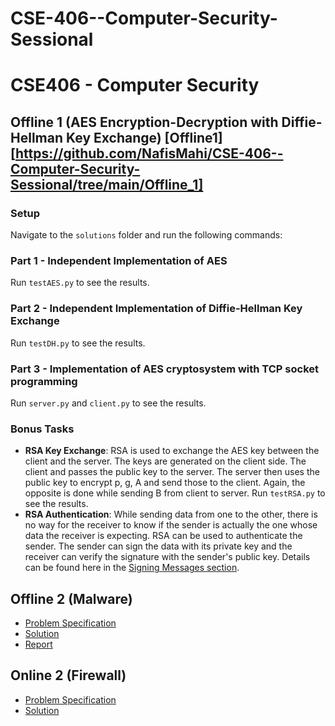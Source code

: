 # CSE-406--Computer-Security-Sessional

# CSE406 - Computer Security

## Offline 1 (AES Encryption-Decryption with Diffie-Hellman Key Exchange) [Offline1][https://github.com/NafisMahi/CSE-406--Computer-Security-Sessional/tree/main/Offline_1]

### Setup
Navigate to the `solutions` folder and run the following commands:


### Part 1 - Independent Implementation of AES
Run `testAES.py` to see the results.

### Part 2 - Independent Implementation of Diffie-Hellman Key Exchange
Run `testDH.py` to see the results.

### Part 3 - Implementation of AES cryptosystem with TCP socket programming
Run `server.py` and `client.py` to see the results.

### Bonus Tasks
- **RSA Key Exchange**: RSA is used to exchange the AES key between the client and the server. The keys are generated on the client side. The client and passes the public key to the server. The server then uses the public key to encrypt p, g, A and send those to the client. Again, the opposite is done while sending B from client to server. Run `testRSA.py` to see the results.
- **RSA Authentication**: While sending data from one to the other, there is no way for the receiver to know if the sender is actually the one whose data the receiver is expecting. RSA can be used to authenticate the sender. The sender can sign the data with its private key and the receiver can verify the signature with the sender's public key. Details can be found here in the [Signing Messages section](#).

## Offline 2 (Malware)
- [Problem Specification](#)
- [Solution](#)
- [Report](#)

## Online 2 (Firewall)
- [Problem Specification](#)
- [Solution](#)
